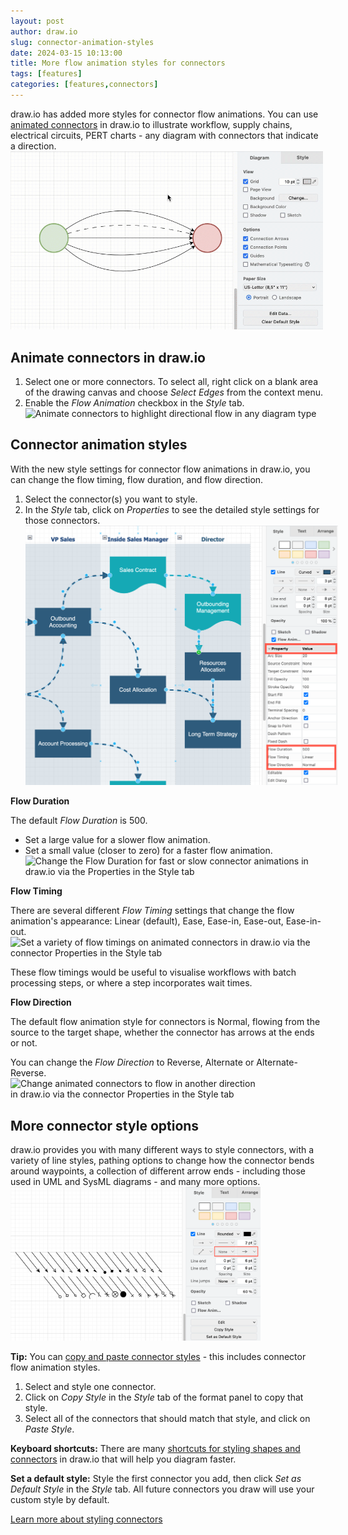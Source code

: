 ```yaml
---
layout: post
author: draw.io
slug: connector-animation-styles
date: 2024-03-15 10:13:00
title: More flow animation styles for connectors
tags: [features]
categories: [features,connectors]
---
```


draw.io has added more styles for connector flow animations. You can use [animated connectors](/doc/faq/connector-animate.html) in draw.io to illustrate workflow, supply chains, electrical circuits, PERT charts - any diagram with connectors that indicate a direction. 
<br /><img src="/assets/img/blog/connector-flow-animation.gif" style="width=100%;max-width:500px;height:auto;" alt="There are several animation style settings for connectors in draw.io">

## Animate connectors in draw.io

1. Select one or more connectors. To select all, right click on a blank area of the drawing canvas and choose _Select Edges_ from the context menu.
2. Enable the _Flow Animation_ checkbox in the _Style_ tab.
<br /><img src="/assets/img/blog/flow-animations-pert.gif" style="width=100%;max-width:600px;height:auto;" alt="Animate connectors to highlight directional flow in any diagram type">


## Connector animation styles

With the new style settings for connector flow animations in draw.io, you can change the flow timing, flow duration, and flow direction. 

1. Select the connector(s) you want to style. 
2. In the _Style_ tab, click on _Properties_ to see the detailed style settings for those connectors.
<br /><img src="/assets/img/blog/connector-flow-properties.png" style="width=100%;max-width:500px;height:auto;" alt="Enable Flow Animation on your connectors in draw.io via the shape Properties in the Style tab.">

**Flow Duration**

The default _Flow Duration_ is 500. 
* Set a large value for a slower flow animation. 
* Set a small value (closer to zero) for a faster flow animation. 
<br /><img src="/assets/img/blog/flow-duration.mp4" style="width=100%;max-width:500px;height:auto;" alt="Change the Flow Duration for fast or slow connector animations in draw.io via the Properties in the Style tab">

**Flow Timing**

There are several different _Flow Timing_ settings that change the flow animation's appearance: Linear (default), Ease, Ease-in, Ease-out, Ease-in-out. 
<br /><img src="/assets/img/blog/flow-timing.mp4" style="width=100%;max-width:600px;height:auto;" alt="Set a variety of flow timings on animated connectors in draw.io via the connector Properties in the Style tab">

These flow timings would be useful to visualise workflows with batch processing steps, or where a step incorporates wait times.

**Flow Direction**

The default flow animation style for connectors is Normal, flowing from the source to the target shape, whether the connector has arrows at the ends or not. 

You can change the _Flow Direction_ to Reverse, Alternate or Alternate-Reverse.
<br /><img src="/assets/img/blog/flow-direction.mp4" style="width=100%;max-width:400px;height:auto;" alt="Change animated connectors to flow in another direction in draw.io via the connector Properties in the Style tab">


## More connector style options

draw.io provides you with many different ways to style connectors, with a variety of line styles, pathing options to change how the connector bends around waypoints, a collection of different arrow ends - including those used in UML and SysML diagrams - and many more options. 
<br /><img src="/assets/img/blog/style-tab-line-start-line-end.png" style="width=100%;max-width:400px;height:auto;" alt="Style your connector using the options in the Style tab in the format panel on the right in draw.io">

**Tip:** You can [copy and paste connector styles](/doc/faq/styles-copy-paste.html) - this includes connector flow animation styles. 
1. Select and style one connector. 
2. Click on _Copy Style_ in the _Style_ tab of the format panel to copy that style. 
3. Select all of the connectors that should match that style, and click on _Paste Style_.

**Keyboard shortcuts:** There are many [shortcuts for styling shapes and connectors](/blog/shortcut-styles.html) in draw.io that will help you diagram faster.

**Set a default style:** Style the first connector you add, then click _Set as Default Style_ in the _Style_ tab. All future connectors you draw will use your custom style by default. 

[Learn more about styling connectors](/doc/faq/connector-styles.html) 



